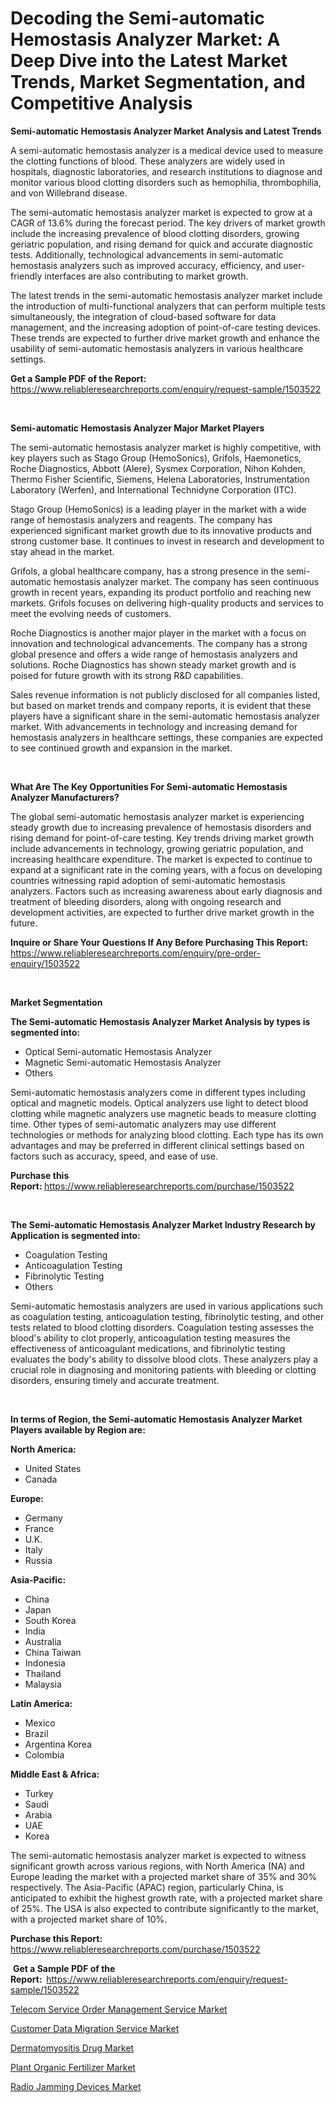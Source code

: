 <p><h1>Decoding the Semi-automatic Hemostasis Analyzer Market: A Deep Dive into the Latest Market Trends, Market Segmentation, and Competitive Analysis</h1></p><p><strong>Semi-automatic Hemostasis Analyzer Market Analysis and Latest Trends</strong></p>
<p><p>A semi-automatic hemostasis analyzer is a medical device used to measure the clotting functions of blood. These analyzers are widely used in hospitals, diagnostic laboratories, and research institutions to diagnose and monitor various blood clotting disorders such as hemophilia, thrombophilia, and von Willebrand disease.</p><p>The semi-automatic hemostasis analyzer market is expected to grow at a CAGR of 13.6% during the forecast period. The key drivers of market growth include the increasing prevalence of blood clotting disorders, growing geriatric population, and rising demand for quick and accurate diagnostic tests. Additionally, technological advancements in semi-automatic hemostasis analyzers such as improved accuracy, efficiency, and user-friendly interfaces are also contributing to market growth.</p><p>The latest trends in the semi-automatic hemostasis analyzer market include the introduction of multi-functional analyzers that can perform multiple tests simultaneously, the integration of cloud-based software for data management, and the increasing adoption of point-of-care testing devices. These trends are expected to further drive market growth and enhance the usability of semi-automatic hemostasis analyzers in various healthcare settings.</p></p>
<p><strong>Get a Sample PDF of the Report:&nbsp;</strong> <a href="https://www.reliableresearchreports.com/enquiry/request-sample/1503522">https://www.reliableresearchreports.com/enquiry/request-sample/1503522</a></p>
<p>&nbsp;</p>
<p><strong>Semi-automatic Hemostasis Analyzer Major Market Players</strong></p>
<p><p>The semi-automatic hemostasis analyzer market is highly competitive, with key players such as Stago Group (HemoSonics), Grifols, Haemonetics, Roche Diagnostics, Abbott (Alere), Sysmex Corporation, Nihon Kohden, Thermo Fisher Scientific, Siemens, Helena Laboratories, Instrumentation Laboratory (Werfen), and International Technidyne Corporation (ITC).</p><p>Stago Group (HemoSonics) is a leading player in the market with a wide range of hemostasis analyzers and reagents. The company has experienced significant market growth due to its innovative products and strong customer base. It continues to invest in research and development to stay ahead in the market.</p><p>Grifols, a global healthcare company, has a strong presence in the semi-automatic hemostasis analyzer market. The company has seen continuous growth in recent years, expanding its product portfolio and reaching new markets. Grifols focuses on delivering high-quality products and services to meet the evolving needs of customers.</p><p>Roche Diagnostics is another major player in the market with a focus on innovation and technological advancements. The company has a strong global presence and offers a wide range of hemostasis analyzers and solutions. Roche Diagnostics has shown steady market growth and is poised for future growth with its strong R&D capabilities.</p><p>Sales revenue information is not publicly disclosed for all companies listed, but based on market trends and company reports, it is evident that these players have a significant share in the semi-automatic hemostasis analyzer market. With advancements in technology and increasing demand for hemostasis analyzers in healthcare settings, these companies are expected to see continued growth and expansion in the market.</p></p>
<p>&nbsp;</p>
<p><strong>What Are The Key Opportunities For Semi-automatic Hemostasis Analyzer Manufacturers?</strong></p>
<p><p>The global semi-automatic hemostasis analyzer market is experiencing steady growth due to increasing prevalence of hemostasis disorders and rising demand for point-of-care testing. Key trends driving market growth include advancements in technology, growing geriatric population, and increasing healthcare expenditure. The market is expected to continue to expand at a significant rate in the coming years, with a focus on developing countries witnessing rapid adoption of semi-automatic hemostasis analyzers. Factors such as increasing awareness about early diagnosis and treatment of bleeding disorders, along with ongoing research and development activities, are expected to further drive market growth in the future.</p></p>
<p><strong>Inquire or Share Your Questions If Any Before Purchasing This Report:</strong> <a href="https://www.reliableresearchreports.com/enquiry/pre-order-enquiry/1503522">https://www.reliableresearchreports.com/enquiry/pre-order-enquiry/1503522</a></p>
<p>&nbsp;</p>
<p><strong>Market Segmentation</strong></p>
<p><strong>The Semi-automatic Hemostasis Analyzer Market Analysis by types is segmented into:</strong></p>
<p><ul><li>Optical Semi-automatic Hemostasis Analyzer</li><li>Magnetic Semi-automatic Hemostasis Analyzer</li><li>Others</li></ul></p>
<p><p>Semi-automatic hemostasis analyzers come in different types including optical and magnetic models. Optical analyzers use light to detect blood clotting while magnetic analyzers use magnetic beads to measure clotting time. Other types of semi-automatic analyzers may use different technologies or methods for analyzing blood clotting. Each type has its own advantages and may be preferred in different clinical settings based on factors such as accuracy, speed, and ease of use.</p></p>
<p><strong>Purchase this Report:&nbsp;</strong><a href="https://www.reliableresearchreports.com/purchase/1503522">https://www.reliableresearchreports.com/purchase/1503522</a></p>
<p>&nbsp;</p>
<p><strong>The Semi-automatic Hemostasis Analyzer Market Industry Research by Application is segmented into:</strong></p>
<p><ul><li>Coagulation Testing</li><li>Anticoagulation Testing</li><li>Fibrinolytic Testing</li><li>Others</li></ul></p>
<p><p>Semi-automatic hemostasis analyzers are used in various applications such as coagulation testing, anticoagulation testing, fibrinolytic testing, and other tests related to blood clotting disorders. Coagulation testing assesses the blood's ability to clot properly, anticoagulation testing measures the effectiveness of anticoagulant medications, and fibrinolytic testing evaluates the body's ability to dissolve blood clots. These analyzers play a crucial role in diagnosing and monitoring patients with bleeding or clotting disorders, ensuring timely and accurate treatment.</p></p>
<p>&nbsp;</p>
<p><strong>In terms of Region, the Semi-automatic Hemostasis Analyzer Market Players available by Region are:</strong></p>
<p>
    <p> <strong> North America: </strong>
        <ul>
            <li>United States</li>
            <li>Canada</li>
        </ul>
        </p> 
    <p> <strong> Europe: </strong>
        <ul>
            <li>Germany</li>
            <li>France</li>
            <li>U.K.</li>
            <li>Italy</li>
            <li>Russia</li>
        </ul>
        </p> 
    <p> <strong> Asia-Pacific: </strong>
        <ul>
            <li>China</li>
            <li>Japan</li>
            <li>South Korea</li>
            <li>India</li>
            <li>Australia</li>
            <li>China Taiwan</li>
            <li>Indonesia</li>
            <li>Thailand</li>
            <li>Malaysia</li>
        </ul>
        </p> 
    <p> <strong> Latin America: </strong>
        <ul>
            <li>Mexico</li>
            <li>Brazil</li>
            <li>Argentina Korea</li>
            <li>Colombia</li>
        </ul>
        </p> 
    <p> <strong> Middle East & Africa: </strong>
        <ul>
            <li>Turkey</li>
            <li>Saudi</li>
            <li>Arabia</li>
            <li>UAE</li>
            <li>Korea</li>
        </ul>
    </p>
    </p>
<p><p>The semi-automatic hemostasis analyzer market is expected to witness significant growth across various regions, with North America (NA) and Europe leading the market with a projected market share of 35% and 30% respectively. The Asia-Pacific (APAC) region, particularly China, is anticipated to exhibit the highest growth rate, with a projected market share of 25%. The USA is also expected to contribute significantly to the market, with a projected market share of 10%.</p></p>
<p><strong>Purchase this Report: </strong><a href="https://www.reliableresearchreports.com/purchase/1503522">https://www.reliableresearchreports.com/purchase/1503522</a></p>
<p>&nbsp;<strong>Get a Sample PDF of the Report:&nbsp;&nbsp;</strong><a href="https://www.reliableresearchreports.com/enquiry/request-sample/1503522">https://www.reliableresearchreports.com/enquiry/request-sample/1503522</a></p>
<p><strong></strong></p>
<p><p><a href="https://github.com/wwwkeltoum/Market-Research-Report-List-1/blob/main/telecom-service-order-management-service-market.md">Telecom Service Order Management Service Market</a></p><p><a href="https://github.com/joannesouthgate/Market-Research-Report-List-1/blob/main/customer-data-migration-service-market.md">Customer Data Migration Service Market</a></p><p><a href="https://github.com/sofayahoo2023/Market-Research-Report-List-3/blob/main/dermatomyositis-drug-market.md">Dermatomyositis Drug Market</a></p><p><a href="https://issuu.com/reportprime-2/docs/plant-organic-fertilizer-market-size-2030.pptx">Plant Organic Fertilizer Market</a></p><p><a href="https://issuu.com/reportprime-2/docs/radio-jamming-devices-market-size-2030.pptx">Radio Jamming Devices Market</a></p></p>